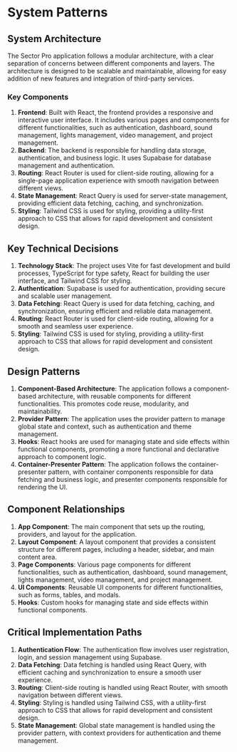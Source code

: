 # System Patterns

## System Architecture
The Sector Pro application follows a modular architecture, with a clear separation of concerns between different components and layers. The architecture is designed to be scalable and maintainable, allowing for easy addition of new features and integration of third-party services.

### Key Components
1. **Frontend**: Built with React, the frontend provides a responsive and interactive user interface. It includes various pages and components for different functionalities, such as authentication, dashboard, sound management, lights management, video management, and project management.
2. **Backend**: The backend is responsible for handling data storage, authentication, and business logic. It uses Supabase for database management and authentication.
3. **Routing**: React Router is used for client-side routing, allowing for a single-page application experience with smooth navigation between different views.
4. **State Management**: React Query is used for server-state management, providing efficient data fetching, caching, and synchronization.
5. **Styling**: Tailwind CSS is used for styling, providing a utility-first approach to CSS that allows for rapid development and consistent design.

## Key Technical Decisions
1. **Technology Stack**: The project uses Vite for fast development and build processes, TypeScript for type safety, React for building the user interface, and Tailwind CSS for styling.
2. **Authentication**: Supabase is used for authentication, providing secure and scalable user management.
3. **Data Fetching**: React Query is used for data fetching, caching, and synchronization, ensuring efficient and reliable data management.
4. **Routing**: React Router is used for client-side routing, allowing for a smooth and seamless user experience.
5. **Styling**: Tailwind CSS is used for styling, providing a utility-first approach to CSS that allows for rapid development and consistent design.

## Design Patterns
1. **Component-Based Architecture**: The application follows a component-based architecture, with reusable components for different functionalities. This promotes code reuse, modularity, and maintainability.
2. **Provider Pattern**: The application uses the provider pattern to manage global state and context, such as authentication and theme management.
3. **Hooks**: React hooks are used for managing state and side effects within functional components, promoting a more functional and declarative approach to component logic.
4. **Container-Presenter Pattern**: The application follows the container-presenter pattern, with container components responsible for data fetching and business logic, and presenter components responsible for rendering the UI.

## Component Relationships
1. **App Component**: The main component that sets up the routing, providers, and layout for the application.
2. **Layout Component**: A layout component that provides a consistent structure for different pages, including a header, sidebar, and main content area.
3. **Page Components**: Various page components for different functionalities, such as authentication, dashboard, sound management, lights management, video management, and project management.
4. **UI Components**: Reusable UI components for different functionalities, such as forms, tables, and modals.
5. **Hooks**: Custom hooks for managing state and side effects within functional components.

## Critical Implementation Paths
1. **Authentication Flow**: The authentication flow involves user registration, login, and session management using Supabase.
2. **Data Fetching**: Data fetching is handled using React Query, with efficient caching and synchronization to ensure a smooth user experience.
3. **Routing**: Client-side routing is handled using React Router, with smooth navigation between different views.
4. **Styling**: Styling is handled using Tailwind CSS, with a utility-first approach to CSS that allows for rapid development and consistent design.
5. **State Management**: Global state management is handled using the provider pattern, with context providers for authentication and theme management.
